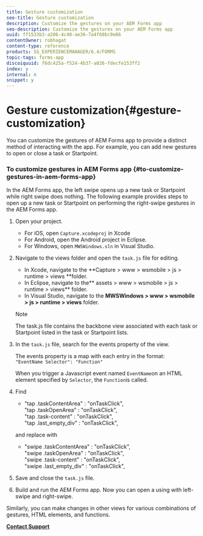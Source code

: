 ```yaml
---
title: Gesture customization
seo-title: Gesture customization
description: Customize the gestures on your AEM Forms app
seo-description: Customize the gestures on your AEM Forms app
uuid: ff1533b3-a206-4c40-ae36-7a4f60bc9e86
contentOwner: robhagat
content-type: reference
products: SG_EXPERIENCEMANAGER/6.4/FORMS
topic-tags: forms-app
discoiquuid: f6dc425a-f524-4b37-a026-fdecfe153ff2
index: y
internal: n
snippet: y
---
```


# Gesture customization{#gesture-customization}

You can customize the gestures of AEM Forms app to provide a distinct method of interacting with the app. For example, you can add new gestures to open or close a task or Startpoint.

### To customize gestures in AEM Forms app {#to-customize-gestures-in-aem-forms-app}

In the AEM Forms app, the left swipe opens up a new task or Startpoint while right swipe does nothing. The following example provides steps to open up a new task or Startpoint on performing the right-swipe gestures in the AEM Forms app.

1. Open your project.

    * For iOS, open `Capture.xcodeproj` in Xcode
    * For Android, open the Android project in Eclipse. 
    * For Windows, open `MWSWindows.sln` in Visual Studio.

1. Navigate to the views folder and open the `task.js` file for editing.

    * In Xcode, navigate to the **Capture &gt; www &gt; wsmobile &gt; js &gt; runtime &gt; views **folder.
    * In Eclipse, navigate to the** assets &gt; www &gt; wsmobile &gt; js &gt; runtime &gt; views** folder.
    * In Visual Studio, navigate to the **MWSWindows &gt; www &gt; wsmobile &gt; js &gt; runtime &gt; views** folder.

   >[!NOTE]
   >
   >The task.js file contains the backbone view associated with each task or Startpoint listed in the task or Startpoint lists.

1. In the `task.js` file, search for the events property of the view.

   The events property is a map with each entry in the format:   
   `"EventName Selector": "Function"`

   When you trigger a Javascript event named `EventName`on an HTML element specified by `Selector`, the `Function`is called. 

1. Find

    * "tap .taskContentArea" : "onTaskClick",  
      "tap .taskOpenArea" : "onTaskClick",  
      "tap .task-content" : "onTaskClick",  
      "tap .last_empty_div" : "onTaskClick",

   and replace with

    * "swipe .taskContentArea" : "onTaskClick",  
      "swipe .taskOpenArea" : "onTaskClick",  
      "swipe .task-content" : "onTaskClick",  
      "swipe .last_empty_div" : "onTaskClick",

1. Save and close the `task.js` file.
1. Build and run the AEM Forms app. Now you can open a using with left-swipe and right-swipe.

Similarly, you can make changes in other views for various combinations of gestures, HTML elements, and functions.

[**Contact Support**](https://www.adobe.com/account/sign-in.supportportal.html)
